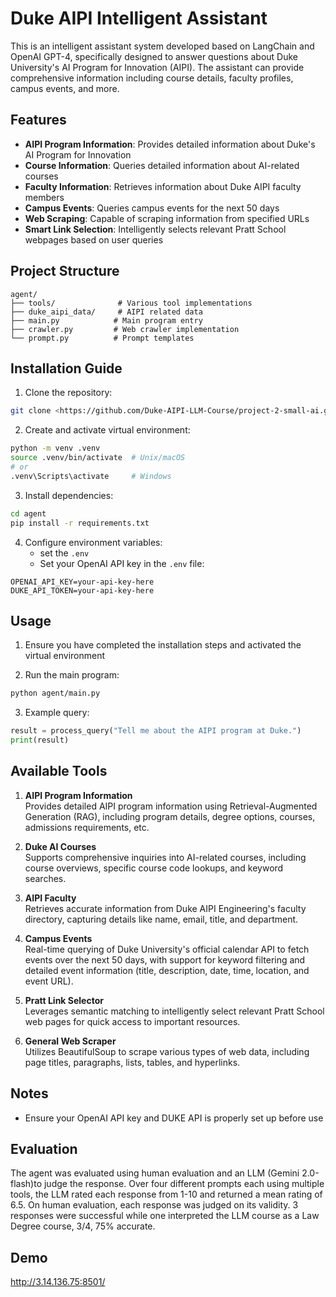 # Duke AIPI Intelligent Assistant

This is an intelligent assistant system developed based on LangChain and OpenAI GPT-4, specifically designed to answer questions about Duke University's AI Program for Innovation (AIPI). The assistant can provide comprehensive information including course details, faculty profiles, campus events, and more.

## Features

-  **AIPI Program Information**: Provides detailed information about Duke's AI Program for Innovation
-  **Course Information**: Queries detailed information about AI-related courses
-  **Faculty Information**: Retrieves information about Duke AIPI faculty members
-  **Campus Events**: Queries campus events for the next 50 days
-  **Web Scraping**: Capable of scraping information from specified URLs
-  **Smart Link Selection**: Intelligently selects relevant Pratt School webpages based on user queries

## Project Structure

```
agent/
├── tools/              # Various tool implementations
├── duke_aipi_data/     # AIPI related data
├── main.py            # Main program entry
├── crawler.py         # Web crawler implementation
└── prompt.py          # Prompt templates
```

## Installation Guide

1. Clone the repository:
```bash
git clone <https://github.com/Duke-AIPI-LLM-Course/project-2-small-ai.git>
```

2. Create and activate virtual environment:
```bash
python -m venv .venv
source .venv/bin/activate  # Unix/macOS
# or
.venv\Scripts\activate     # Windows
```

3. Install dependencies:
```bash
cd agent
pip install -r requirements.txt
```

4. Configure environment variables:
   - set the `.env`
   - Set your OpenAI API key in the `.env` file:
```
OPENAI_API_KEY=your-api-key-here
DUKE_API_TOKEN=your-api-key-here
```

## Usage

1. Ensure you have completed the installation steps and activated the virtual environment

2. Run the main program:
```bash
python agent/main.py
```

3. Example query:
```python
result = process_query("Tell me about the AIPI program at Duke.")
print(result)
```

## Available Tools

1. **AIPI Program Information**  
  Provides detailed AIPI program information using Retrieval-Augmented Generation (RAG), including program details, degree options, courses, admissions requirements, etc.

2.  **Duke AI Courses**  
  Supports comprehensive inquiries into AI-related courses, including course overviews, specific course code lookups, and keyword searches.

3.  **AIPI Faculty**  
  Retrieves accurate information from Duke AIPI Engineering's faculty directory, capturing details like name, email, title, and department.

4.  **Campus Events**  
  Real-time querying of Duke University's official calendar API to fetch events over the next 50 days, with support for keyword filtering and detailed event information (title, description, date, time, location, and event URL).

5.  **Pratt Link Selector**  
  Leverages semantic matching to intelligently select relevant Pratt School web pages for quick access to important resources.

6.  **General Web Scraper**  
  Utilizes BeautifulSoup to scrape various types of web data, including page titles, paragraphs, lists, tables, and hyperlinks.

## Notes

- Ensure your OpenAI API key and DUKE API is properly set up before use

## Evaluation
The agent was evaluated using human evaluation and an LLM (Gemini 2.0-flash)to judge the response. Over four different prompts each using multiple tools, the LLM rated each response from 1-10 and returned a mean rating of 6.5. On human evaluation, each response was judged on its validity. 3 responses were successful while one interpreted the LLM course as a Law Degree course, 3/4, 75% accurate.

## Demo
http://3.14.136.75:8501/
